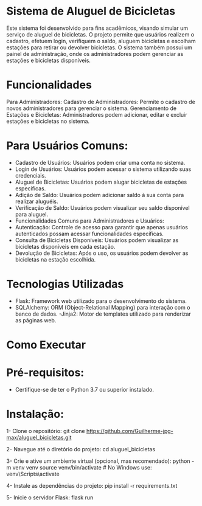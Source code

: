 # Sistema de Aluguel de Bicicletas

Este sistema foi desenvolvido para fins acadêmicos, visando simular um serviço de aluguel de bicicletas.
O projeto permite que usuários realizem o cadastro, efetuem login, verifiquem o saldo, aluguem bicicletas
e escolham estações para retirar ou devolver bicicletas. O sistema também possui um painel de administração,
onde os administradores podem gerenciar as estações e bicicletas disponíveis.

# Funcionalidades

Para Administradores:
Cadastro de Administradores: Permite o cadastro de novos administradores para gerenciar o sistema.
Gerenciamento de Estações e Bicicletas: Administradores podem adicionar, editar e excluir estações e bicicletas no sistema.

# Para Usuários Comuns:

- Cadastro de Usuários: Usuários podem criar uma conta no sistema.
- Login de Usuários: Usuários podem acessar o sistema utilizando suas credenciais.
- Aluguel de Bicicletas: Usuários podem alugar bicicletas de estações específicas.
- Adição de Saldo: Usuários podem adicionar saldo à sua conta para realizar aluguéis.
- Verificação de Saldo: Usuários podem visualizar seu saldo disponível para aluguel.
- Funcionalidades Comuns para Administradores e Usuários:
- Autenticação: Controle de acesso para garantir que apenas usuários autenticados possam acessar funcionalidades específicas.
- Consulta de Bicicletas Disponíveis: Usuários podem visualizar as bicicletas disponíveis em cada estação.
- Devolução de Bicicletas: Após o uso, os usuários podem devolver as bicicletas na estação escolhida.

# Tecnologias Utilizadas

- Flask: Framework web utilizado para o desenvolvimento do sistema.
- SQLAlchemy: ORM (Object-Relational Mapping) para interação com o banco de dados.
-Jinja2: Motor de templates utilizado para renderizar as páginas web.

# Como Executar

# Pré-requisitos:
- Certifique-se de ter o Python 3.7 ou superior instalado.

# Instalação:
   1- Clone o repositório:
   git clone https://github.com/Guilherme-jpg-max/aluguel_bicicletas.git

   2- Navegue até o diretório do projeto:
   cd aluguel_bicicletas
   
   3- Crie e ative um ambiente virtual (opcional, mas recomendado):
   python -m venv venv
   source venv/bin/activate  # No Windows use: venv\Scripts\activate

   4- Instale as dependências do projeto:
   pip install -r requirements.txt

   5- Inicie o servidor Flask:
   flask run
